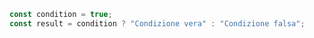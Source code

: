 ```javascript
const condition = true;
const result = condition ? "Condizione vera" : "Condizione falsa";
```